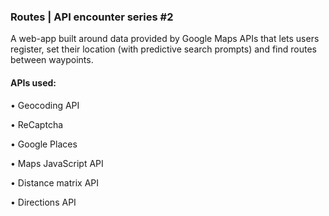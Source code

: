### Routes | API encounter series #2

A web-app built around data provided by Google Maps APIs that lets users register, set their location (with predictive search prompts) and find routes between waypoints.


#### APIs used:
• Geocoding API

• ReCaptcha

• Google Places

• Maps JavaScript API

• Distance matrix API

• Directions API
